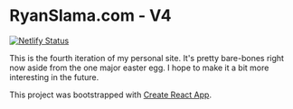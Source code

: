 # RyanSlama.com - V4
[![Netlify Status](https://api.netlify.com/api/v1/badges/872196c1-4108-46a8-9049-312c6d9632f3/deploy-status)](https://app.netlify.com/sites/ryanslamav4/deploys)

This is the fourth iteration of my personal site. It's pretty bare-bones right now aside from the one major easter egg. I hope to make it a bit more interesting in the future.

This project was bootstrapped with [Create React App](https://github.com/facebook/create-react-app).
